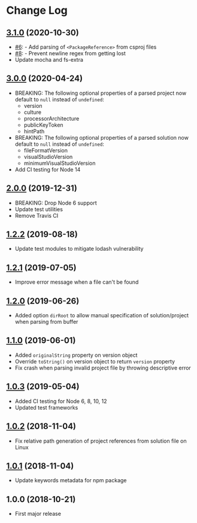 # Change Log

## [3.1.0](https://github.com/stevenaw/vs-parse/compare/v3.0.0...v3.1.0) (2020-10-30)
- [#6](https://github.com/stevenaw/vs-parse/issues/6): - Add parsing of `<PackageReference>` from csproj files
- [#8](https://github.com/stevenaw/vs-parse/issues/8): - Prevent newline regex from getting lost
- Update mocha and fs-extra

## [3.0.0](https://github.com/stevenaw/vs-parse/compare/v2.0.0...v3.0.0) (2020-04-24)
- BREAKING: The following optional properties of a parsed project now default to `null` instead of `undefined`:
  - version
  - culture
  - processorArchitecture
  - publicKeyToken
  - hintPath
- BREAKING: The following optional properties of a parsed solution now default to `null` instead of `undefined`:
  - fileFormatVersion
  - visualStudioVersion
  - minimumVisualStudioVersion
- Add CI testing for Node 14

## [2.0.0](https://github.com/stevenaw/vs-parse/compare/v1.2.2...v2.0.0) (2019-12-31)
- BREAKING: Drop Node 6 support
- Update test utilities
- Remove Travis CI

## [1.2.2](https://github.com/stevenaw/vs-parse/compare/v1.2.1...v1.2.2) (2019-08-18)
- Update test modules to mitigate lodash vulnerability

## [1.2.1](https://github.com/stevenaw/vs-parse/compare/v1.2.0...v1.2.1) (2019-07-05)
- Improve error message when a file can't be found

## [1.2.0](https://github.com/stevenaw/vs-parse/compare/v1.1.0...v1.2.0) (2019-06-26)
- Added option `dirRoot` to allow manual specification of solution/project when parsing from buffer

## [1.1.0](https://github.com/stevenaw/vs-parse/compare/v1.0.3...v1.1.0) (2019-06-01)
- Added `originalString` property on version object
- Override `toString()` on version object to return `version` property
- Fix crash when parsing invalid project file by throwing descriptive error

## [1.0.3](https://github.com/stevenaw/vs-parse/compare/v1.0.2...v1.0.3) (2019-05-04)
- Added CI testing for Node 6, 8, 10, 12
- Updated test frameworks

## [1.0.2](https://github.com/stevenaw/vs-parse/compare/v1.0.1...v1.0.2) (2018-11-04)
- Fix relative path generation of project references from solution file on Linux

## [1.0.1](https://github.com/stevenaw/vs-parse/compare/v1.0.0...v1.0.1) (2018-11-04)
- Update keywords metadata for npm package

## 1.0.0 (2018-10-21)
- First major release
